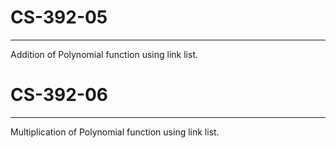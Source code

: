 # CS-392-05

-----------

Addition of Polynomial function using link list.

# CS-392-06

-----------

Multiplication of Polynomial function using link list.
